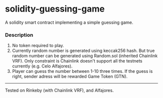 # solidity-guessing-game
A solidity smart contract implementing a simple guessing game.

### Description
1. No token required to play. 
2. Currently random number is generated using keccak256 hash. But true random number can be generated using Random.sol (inherited Chainlink VRF). Only constraint is Chainlink doesn't support all the testnets currently (e.g. Celo Alfajores). 
3. Player can guess the number between 1-10 three times. If the guess is right, sender adress will be rewarded Game Token (GTN). 

-----
Tested on Rinkeby (with Chainlink VRF), and Alfajores. 

